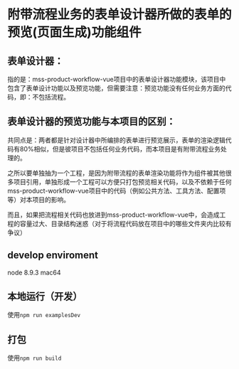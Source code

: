 # 附带流程业务的表单设计器所做的表单的预览(页面生成)功能组件

## 表单设计器：
指的是：mss-product-workflow-vue项目中的表单设计器功能模块，该项目中包含了表单设计功能以及预览功能，但需要注意：预览功能没有任何业务方面的代码，即：不包括流程。

## 表单设计器的预览功能与本项目的区别：
共同点是：两者都是针对设计器中所编排的表单进行预览展示，表单的渲染逻辑代码有80%相似，但是彼项目不包括任何业务代码，而本项目是有附带流程业务处理的。

之所以要单独抽为一个工程，是因为附带流程的表单渲染功能将作为组件被其他很多项目引用，单独形成一个工程可以方便只打包预览相关代码，以及不依赖于任何mss-product-workflow-vue项目中的代码（例如公共方法、工具方法、配置项等）对本项目的影响。

而且，如果把流程相关代码也放进到mss-product-workflow-vue中，会造成工程的容量过大、目录结构迷惑（对于将流程代码放在项目中的哪些文件夹内比较有争议）

## develop enviroment
node 8.9.3 mac64

## 本地运行（开发）
使用``npm run examplesDev``

## 打包
使用``npm run build``
